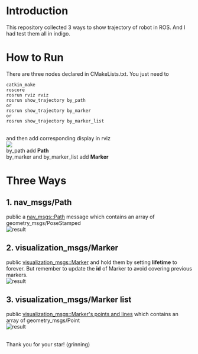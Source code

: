 # Introduction
This repository collected 3 ways to show trajectory of robot in ROS. And I had test them all in indigo.
# How to Run
There are three nodes declared in CMakeLists.txt. You just need to
```
catkin_make
roscore
rosrun rviz rviz
rosrun show_trajectory by_path
or
rosrun show_trajectory by_marker
or
rosrun show_trajectory by_marker_list
```
<br>and then add corresponding display in rviz
<br>![](http://wiki.ros.org/rviz/UserGuide?action=AttachFile&do=get&target=add_display_button.png)
<br>by_path add **Path**
<br>by_marker and by_marker_list add **Marker**

# Three Ways
## 1. nav_msgs/Path
public a [nav_msgs::Path](http://docs.ros.org/api/nav_msgs/html/msg/Path.html) message which contains an array of geometry_msgs/PoseStamped
<br>![result](https://img-blog.csdn.net/20180525160856852?watermark/2/text/aHR0cHM6Ly9ibG9nLmNzZG4ubmV0L3UwMTM4MzQ1MjU=/font/5a6L5L2T/fontsize/400/fill/I0JBQkFCMA==/dissolve/70)
## 2. visualization_msgs/Marker
public [visualization_msgs::Marker](http://wiki.ros.org/rviz/Tutorials/Markers%3A%20Basic%20Shapes) and hold them by setting **lifetime** to forever. But remember to update the **id** of Marker to avoid covering previous markers.
<br>![result](https://img-blog.csdn.net/20180525152435566?watermark/2/text/aHR0cHM6Ly9ibG9nLmNzZG4ubmV0L3UwMTM4MzQ1MjU=/font/5a6L5L2T/fontsize/400/fill/I0JBQkFCMA==/dissolve/70)
## 3. visualization_msgs/Marker list
public [visualization_msgs::Marker's points and lines](http://wiki.ros.org/rviz/Tutorials/Markers%3A%20Points%20and%20Lines) which contains an array of geometry_msgs/Point
<br>![result](https://img-blog.csdn.net/20180525152613816?watermark/2/text/aHR0cHM6Ly9ibG9nLmNzZG4ubmV0L3UwMTM4MzQ1MjU=/font/5a6L5L2T/fontsize/400/fill/I0JBQkFCMA==/dissolve/70)

<br>Thank you for your star! (grinning)

